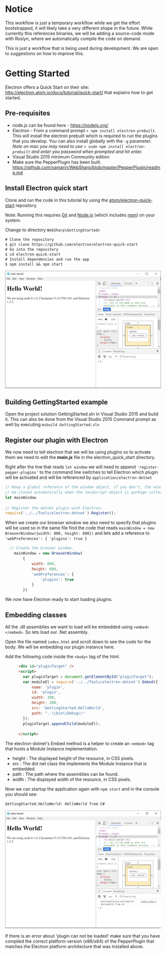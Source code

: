 
Notice
======

This workflow is just a temporary workflow while we get the effort bootstrapped, it will likely take a very
different shape in the future.   While currently this references binaries, we will be adding a source-code
mode with Roslyn, where we automatically compile the code on demand.

This is just a workflow that is being used during development.   We are open to suggestions on how to improve
this.

Getting Started
===============

Electron offers a Quick Start on their site: http://electron.atom.io/docs/tutorial/quick-start/ that explains how to get started.

Pre-requisites
---
- node.js can be found here - https://nodejs.org/
- Electron - From a command prompt ```> npm install electron-prebuilt```.  This will install the electron prebuilt which is required to run the plugins that you develop.  You can also install globally with the ```-g``` parameter. *Note on mac you may need to use ```> sudo npm install electron-prebuilt``` and enter you password when prompted and hit enter.*
- Visual Studio 2015 minimum Community edition
- Make sure the PepperPlugin has been built.  https://github.com/xamarin/WebSharp/blob/master/PepperPlugin/readme.md


Install Electron quick start
---

Clone and run the code in this tutorial by using the [atom/electron-quick-start](https://github.com/electron/electron-quick-start) repository.

Note: Running this requires [Git](https://git-scm.com/) and [Node.js](https://nodejs.org/en/download/) (which includes [npm](https://www.npmjs.com/)) on your system.

Change to directory ```WebSharp\GettingStarted>```

```shell
# Clone the repository
$ git clone https://github.com/electron/electron-quick-start
# Go into the repository
$ cd electron-quick-start
# Install dependencies and run the app
$ npm install && npm start
```


![elctron_quick_start](../GettingStarted/screenshots/electron-quick-start.PNG)


Building GettingStarted example
---

Open the project solution GettingStarted.sln in Visual Studio 2015 and build it.  This can also be done from the Visual Studio 2015 Command prompt as well by executing ```msbuild GettingStarted.sln```




Register our plugin with Electron
---

We now need to tell electron that we will be using plugins so to activate them we need to edit the <b>_main.js_</b> file in the electron_quick_start directory.

Right after the line that reads ```let window``` we will need to append ```'register-pepper-plugins'``` to the command line switches to tell Electron which plugin will be activated and will be referenced by ```application/electron-dotnet``` 

```javascript
// Keep a global reference of the window object, if you don't, the window will
// be closed automatically when the JavaScript object is garbage collected.
let mainWindow

// Register the dotnet plugin with Electron:
require('../../Tools/electron-dotnet').Register();

```

When we create our browser window we also need to specify that plugins will be used so in the same file find the code that reads ```mainWindow = new BrowserWindow({width: 800, height: 600})``` and lets add a reference to ```'webPreferences': { 'plugins': true }```

```javascript
  // Create the browser window.
    mainWindow = new BrowserWindow(
        {
            width: 800,
            height: 600,
            'webPreferences': {
                'plugins': true
            }
        })
```

We now have Electron ready to start loading plugins.

Embedding classes
---

All the .dll assemblies we want to load will be embedded using ```<embed></embed>```.  So lets load our .Net assembly.

Open the file named ```index.html``` and scroll down to see the code for the body.  We will be embedding our plugin instance here.

Add the following code inside the ```<body>``` tag of the html.

```html
      <div id="pluginTarget" />
      <script>
        var pluginTarget = document.getElementById("pluginTarget");
        var moduleEl = require('../../Tools/electron-dotnet').Embed({
            name: 'plugin',
            id: 'plugin',
            width: 300,
            height: 200,
            src: 'GettingStarted.HelloWorld',
            path: "..\\bin\\Debug\\"
        });
        pluginTarget.appendChild(moduleEl);

      </script>
```

The electron-dotnet's Embed method is a helper to create an ```<embed>``` tag that hosts a Module Instance implementation.

- height : The displayed height of the resource, in CSS pixels.
- src : The dot net class the implements the Module Instance that is embedded.
- path : The path where the assemblies can be found.
- width : The displayed width of the resource, in CSS pixels.

Now we can startup the application again with ```npm start``` and in the console you should see:

```
GettingStarted.HelloWorld: HelloWorld from C#
```
![GettingStarted](../GettingStarted/screenshots/GettingStarted.PNG)

If there is an error about 'plugin can not be loaded' make sure that you have compiled the correct platform version (x86/x64) of the PepperPlugin that matches the Electron platform architecture that was installed above.
